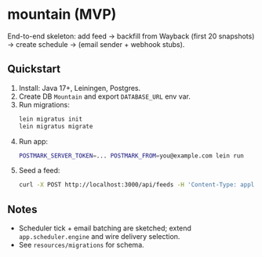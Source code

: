 # mountain (MVP)

End-to-end skeleton: add feed → backfill from Wayback (first 20 snapshots) → create schedule → (email sender + webhook stubs).

## Quickstart
1. Install: Java 17+, Leiningen, Postgres.
2. Create DB `Mountain` and export `DATABASE_URL` env var.
3. Run migrations:
   ```bash
   lein migratus init
   lein migratus migrate
   ```
4. Run app:
   ```bash
   POSTMARK_SERVER_TOKEN=... POSTMARK_FROM=you@example.com lein run
   ```
5. Seed a feed:
   ```bash
   curl -X POST http://localhost:3000/api/feeds -H 'Content-Type: application/json' -d '{"url":"https://slatestarcodex.com/feed/"}'
   ```

## Notes
- Scheduler tick + email batching are sketched; extend `app.scheduler.engine` and wire delivery selection.
- See `resources/migrations` for schema.
